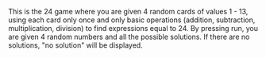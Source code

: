 This is the 24 game where you are given 4 random cards of values 1 - 13, using each card only once and only basic operations (addition, subtraction, multiplication, division) to find expressions equal to 24. 
By pressing run, you are given 4 random numbers and all the possible solutions. If there are no solutions, "no solution" will be displayed.
